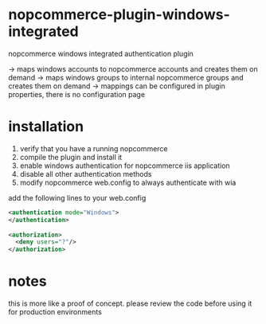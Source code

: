 nopcommerce-plugin-windows-integrated
=====================================

nopcommerce windows integrated authentication plugin

-> maps windows accounts to nopcommerce accounts and creates them on demand
-> maps windows groups to internal nopcommerce groups and creates them on demand
-> mappings can be configured in plugin properties, there is no configuration page

installation
============

1. verify that you have a running nopcommerce
2. compile the plugin and install it
3. enable windows authentication for nopcommerce iis application
4. disable all other authentication methods
5. modify nopcommerce web.config to always authenticate with wia

add the following lines to your web.config

```xml
<authentication mode="Windows">
</authentication>
	
<authorization>
  <deny users="?"/>
</authorization>
```

notes
=====

this is more like a proof of concept. please review the code before using it for production environments
